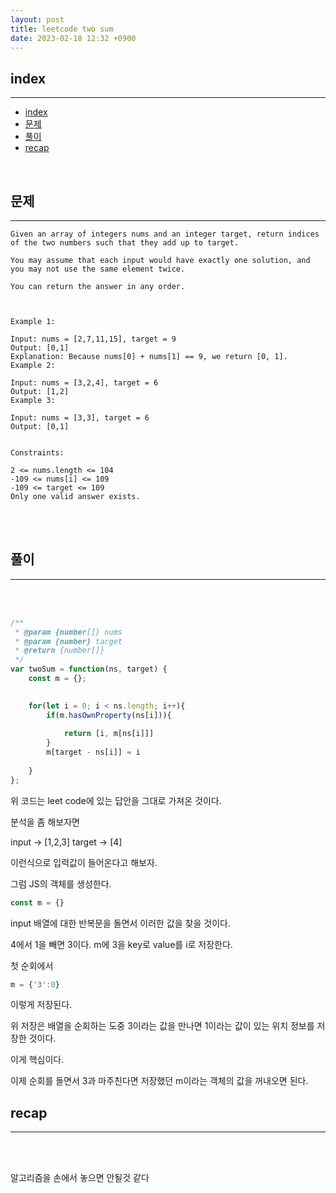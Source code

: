```yaml
---
layout: post
title: leetcode two sum
date: 2023-02-18 12:32 +0900
---
```


<!--break-->
## index 
--- 
- [index](#index)
- [문제](#문제)
- [풀이](#풀이)
- [recap](#recap)

<br>

## 문제 
--- 
```
Given an array of integers nums and an integer target, return indices of the two numbers such that they add up to target.

You may assume that each input would have exactly one solution, and you may not use the same element twice.

You can return the answer in any order.

 

Example 1:

Input: nums = [2,7,11,15], target = 9
Output: [0,1]
Explanation: Because nums[0] + nums[1] == 9, we return [0, 1].
Example 2:

Input: nums = [3,2,4], target = 6
Output: [1,2]
Example 3:

Input: nums = [3,3], target = 6
Output: [0,1]
 

Constraints:

2 <= nums.length <= 104
-109 <= nums[i] <= 109
-109 <= target <= 109
Only one valid answer exists.
```
<br>
<br>

## 풀이 
--- 
<br>
<br>

```js
/**
 * @param {number[]} nums
 * @param {number} target
 * @return {number[]}
 */
var twoSum = function(ns, target) {
    const m = {};
    

    for(let i = 0; i < ns.length; i++){
        if(m.hasOwnProperty(ns[i])){
            
            return [i, m[ns[i]]]
        }
        m[target - ns[i]] = i
     
    }
};
```

위 코드는 leet code에 있는 답안을 그대로 가져온 것이다.

분석을 좀 해보자면

input -> [1,2,3]
target -> [4]

이런식으로 입력값이 들어온다고 해보자.

그럼 JS의 객체를 생성한다.

```js
const m = {}
```

input 배열에 대한 반복문을 돌면서
이러한 값을 찾을 것이다.

4에서 1을 빼면 3이다.
m에 3을 key로 value를 i로 저장한다.

첫 순회에서 
```js
m = {'3':0}
```
이렇게 저장된다.

위 저장은 배열을 순회하는 도중 3이라는 값을 만나면
1이라는 값이 있는 위치 정보를 저장한 것이다.

이게 핵심이다.

이제 순회를 돌면서 3과 마주친다면 저장했던 m이라는 객체의
값을 꺼내오면 된다.


## recap 
--- 
<br>
<br>

알고리즘을 손에서 놓으면 안될것 같다
